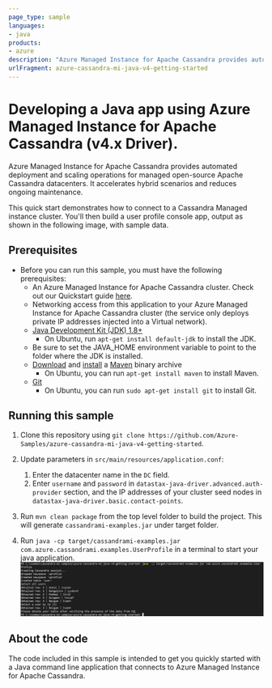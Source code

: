 ```yaml
---
page_type: sample
languages:
- java
products:
- azure
description: "Azure Managed Instance for Apache Cassandra provides automated deployment and scaling operations for managed open-source Apache Cassandra datacenters"
urlFragment: azure-cassandra-mi-java-v4-getting-started
---
```


# Developing a Java app using Azure Managed Instance for Apache Cassandra (v4.x Driver).
Azure Managed Instance for Apache Cassandra provides automated deployment and scaling operations for managed open-source Apache Cassandra datacenters. It accelerates hybrid scenarios and reduces ongoing maintenance.

This quick start demonstrates how to connect to a Cassandra Managed instance cluster. You'll then build a user profile console app, output as shown in the following image, with sample data.

## Prerequisites
* Before you can run this sample, you must have the following prerequisites:
    * An Azure Managed Instance for Apache Cassandra cluster. Check out our Quickstart guide [here](https://docs.microsoft.com/azure/managed-instance-apache-cassandra/create-cluster-portal).
    * Networking access from this application to your Azure Managed Instance for Apache Cassandra cluster (the service only deploys private IP addresses injected into a Virtual network).
    * [Java Development Kit (JDK) 1.8+](http://www.oracle.com/technetwork/java/javase/downloads/jdk8-downloads-2133151.html)
        * On Ubuntu, run `apt-get install default-jdk` to install the JDK.
    * Be sure to set the JAVA_HOME environment variable to point to the folder where the JDK is installed.
    * [Download](http://maven.apache.org/download.cgi) and [install](http://maven.apache.org/install.html) a [Maven](http://maven.apache.org/) binary archive
        * On Ubuntu, you can run `apt-get install maven` to install Maven.
    * [Git](https://www.git-scm.com/)
        * On Ubuntu, you can run `sudo apt-get install git` to install Git.

## Running this sample
1. Clone this repository using `git clone https://github.com/Azure-Samples/azure-cassandra-mi-java-v4-getting-started`.

3. Update parameters in `src/main/resources/application.conf`: 
    1. Enter the datacenter name in the `DC` field.
    1. Enter `username` and `password` in `datastax-java-driver.advanced.auth-provider` section, and the IP addresses of your cluster seed nodes in `datastax-java-driver.basic.contact-points`.

5. Run `mvn clean package` from the top level folder to build the project. This will generate `cassandrami-examples.jar` under target folder.
 
6. Run `java -cp target/cassandrami-examples.jar com.azure.cassandrami.examples.UserProfile` in a terminal to start your java application.
   ![Console output](./media/output.png)

## About the code
The code included in this sample is intended to get you quickly started with a Java command line application that connects to Azure Managed Instance for Apache Cassandra.


